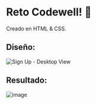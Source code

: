 
# Reto Codewell! 👋

Creado en HTML & CSS.

## Diseño:
![Sign Up - Desktop View](https://user-images.githubusercontent.com/47614279/207454917-d8338b28-7194-400e-9062-4ff1fd5df182.png)

## Resultado:
![image](https://user-images.githubusercontent.com/47614279/207455038-a6a6eeac-23f6-4bea-8db4-9ee6175a2270.png)




